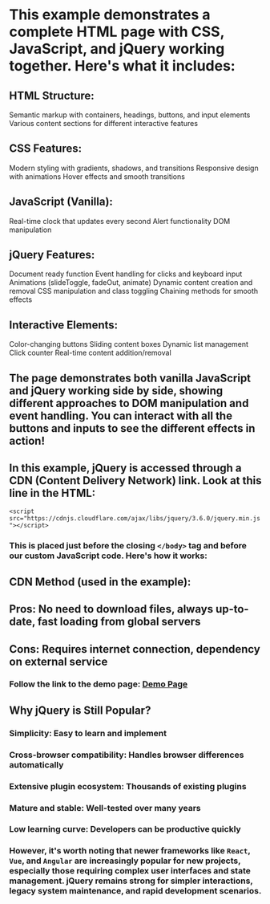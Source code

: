 # This example demonstrates a complete HTML page with CSS, JavaScript, and jQuery working together. Here's what it includes:

## HTML Structure:

Semantic markup with containers, headings, buttons, and input elements
Various content sections for different interactive features

## CSS Features:

Modern styling with gradients, shadows, and transitions
Responsive design with animations
Hover effects and smooth transitions

## JavaScript (Vanilla):

Real-time clock that updates every second
Alert functionality
DOM manipulation

## jQuery Features:

Document ready function
Event handling for clicks and keyboard input
Animations (slideToggle, fadeOut, animate)
Dynamic content creation and removal
CSS manipulation and class toggling
Chaining methods for smooth effects

## Interactive Elements:

Color-changing buttons
Sliding content boxes
Dynamic list management
Click counter
Real-time content addition/removal

## The page demonstrates both vanilla JavaScript and jQuery working side by side, showing different approaches to DOM manipulation and event handling. You can interact with all the buttons and inputs to see the different effects in action!

## In this example, jQuery is accessed through a CDN (Content Delivery Network) link. Look at this line in the HTML:

`<script src="https://cdnjs.cloudflare.com/ajax/libs/jquery/3.6.0/jquery.min.js"></script>`

### This is placed just before the closing `</body>` tag and before our custom JavaScript code. Here's how it works:

## CDN Method (used in the example):

## Pros: No need to download files, always up-to-date, fast loading from global servers

## Cons: Requires internet connection, dependency on external service

### Follow the link to the demo page: [Demo Page](https://verson-tech.github.io/jquery-demo/)

## Why jQuery is Still Popular?

### Simplicity: Easy to learn and implement

### Cross-browser compatibility: Handles browser differences automatically

### Extensive plugin ecosystem: Thousands of existing plugins

### Mature and stable: Well-tested over many years

### Low learning curve: Developers can be productive quickly

### However, it's worth noting that newer frameworks like `React`, `Vue`, and `Angular` are increasingly popular for new projects, especially those requiring complex user interfaces and state management. jQuery remains strong for simpler interactions, legacy system maintenance, and rapid development scenarios.
